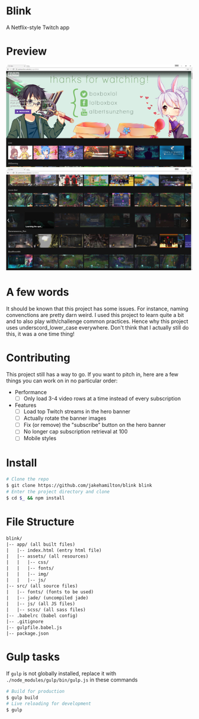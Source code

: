 # Blink
A Netflix-style Twitch app

# Preview
![Blink Preview 1](/screenshots/screenshot-1.png)
![Blink Preview 2](/screenshots/screenshot-2.png)

# A few words
It should be known that this project has some issues. For instance, naming convenctions
are pretty darn weird. I used this project to learn quite a bit and to also play with/challenge
common practices. Hence why this project uses underscord\_lower\_case everywhere. Don't think
that I actually still do this, it was a one time thing!

# Contributing
This project still has a way to go.
If you want to pitch in, here are a few things you can work on in no particular order:

+ Performance
  - [ ] Only load 3-4 video rows at a time instead of every subscription
+ Features
  - [ ] Load top Twitch streams in the hero banner
  - [ ] Actually rotate the banner images
  - [ ] Fix (or remove) the "subscribe" button on the hero banner
  - [ ] No longer cap subscription retrieval at 100
  - [ ] Mobile styles

# Install
```bash
# Clone the repo
$ git clone https://github.com/jakehamilton/blink blink
# Enter the project directory and clone
$ cd $_ && npm install
```

# File Structure

```
blink/
|-- app/ (all built files)
|   |-- index.html (entry html file)
|   |-- assets/ (all resources)
|   |   |-- css/
|   |   |-- fonts/
|   |   |-- img/
|   |   |-- js/
|-- src/ (all source files)
|   |-- fonts/ (fonts to be used)
|   |-- jade/ (uncompiled jade)
|   |-- js/ (all JS files)
|   |-- scss/ (all sass files)
|-- .babelrc (babel config)
|-- .gitignore
|-- gulpfile.babel.js
|-- package.json
```

# Gulp tasks
If `gulp` is not globally installed, replace it with `./node_modules/gulp/bin/gulp.js` in these commands

```bash
# Build for production
$ gulp build
# Live reloading for development
$ gulp
```

